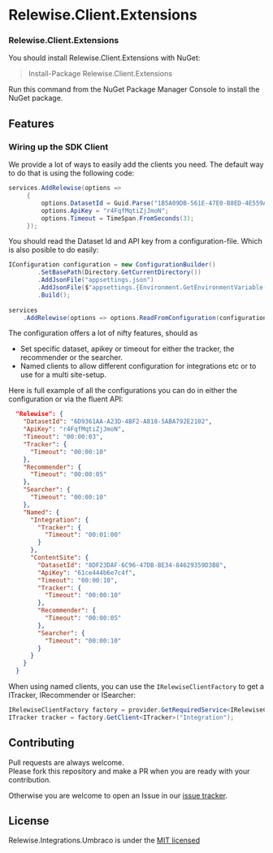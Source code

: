 # Relewise.Client.Extensions

### Relewise.Client.Extensions

You should install Relewise.Client.Extensions with NuGet:

> Install-Package Relewise.Client.Extensions

Run this command from the NuGet Package Manager Console to install the NuGet package.

## Features

### Wiring up the SDK Client

We provide a lot of ways to easily add the clients you need. The default way to do that is using the following code:
```csharp
services.AddRelewise(options =>
     {
         options.DatasetId = Guid.Parse("1B5A09DB-561E-47E0-B8ED-4E559A1B7EB9");
         options.ApiKey = "r4FqfMqtiZjJmoN";
         options.Timeout = TimeSpan.FromSeconds(3);
     });
```

You should read the Dataset Id and API key from a configuration-file. Which is also posible to do easily:
```csharp
IConfiguration configuration = new ConfigurationBuilder()
        .SetBasePath(Directory.GetCurrentDirectory())
        .AddJsonFile("appsettings.json")
        .AddJsonFile($"appsettings.{Environment.GetEnvironmentVariable("ASPNETCORE_ENVIRONMENT") ?? "Development"}.json", true)
        .Build();
        
services
    .AddRelewise(options => options.ReadFromConfiguration(configuration));
```

The configuration offers a lot of nifty features, should as 
- Set specific dataset, apikey or timeout for either the tracker, the recommender or the searcher.
- Named clients to allow different configuration for integrations etc or to use for a multi site-setup.

Here is full example of all the configurations you can do in either the configuration or via the fluent API:
```json
  "Relewise": {
    "DatasetId": "6D9361AA-A23D-4BF2-A818-5ABA792E2102",
    "ApiKey": "r4FqfMqtiZjJmoN",
    "Timeout": "00:00:03",
    "Tracker": {
      "Timeout": "00:00:10"
    },
    "Recommender": {
      "Timeout": "00:00:05"
    },
    "Searcher": {
      "Timeout": "00:00:10"
    },
    "Named": {
      "Integration": {
        "Tracker": {
          "Timeout": "00:01:00"
        }
      },
      "ContentSite": {
        "DatasetId": "8DF23DAF-6C96-47DB-BE34-84629359D3B8",
        "ApiKey": "61ce444b6e7c4f",
        "Timeout": "00:00:10",
        "Tracker": {
          "Timeout": "00:00:10"
        },
        "Recommender": {
          "Timeout": "00:00:05"
        },
        "Searcher": {
          "Timeout": "00:00:10"
        }
      }
    }
  }
```

When using named clients, you can use the `IRelewiseClientFactory` to get a ITracker, IRecommender or ISearcher:
```csharp
IRelewiseClientFactory factory = provider.GetRequiredService<IRelewiseClientFactory>();
ITracker tracker = factory.GetClient<ITracker>("Integration");
```

## Contributing

Pull requests are always welcome.  
Please fork this repository and make a PR when you are ready with your contribution.  

Otherwise you are welcome to open an Issue in our [issue tracker](https://github.com/Relewise/relewise-sdk-csharp-extensions/issues).

## License

Relewise.Integrations.Umbraco is under the [MIT licensed](./LICENSE)
